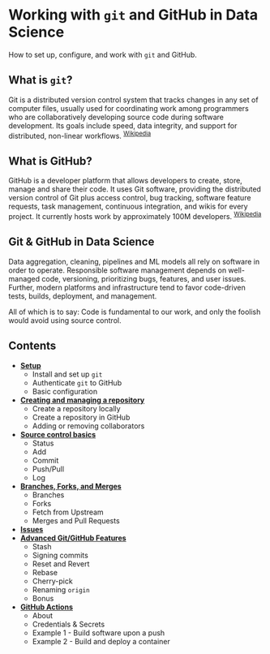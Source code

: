 # Working with `git` and GitHub in Data Science

How to set up, configure, and work with `git` and GitHub.

## What is `git`?

Git is a distributed version control system that tracks changes in any set of computer files, usually used for coordinating work among programmers who are collaboratively developing source code during software development. Its goals include speed, data integrity, and support for distributed, non-linear workflows. <sup>[Wikipedia](https://en.wikipedia.org/wiki/Git)</sup>

## What is GitHub?

GitHub is a developer platform that allows developers to create, store, manage and share their code. It uses Git software, providing the distributed version control of Git plus access control, bug tracking, software feature requests, task management, continuous integration, and wikis for every project. It currently hosts work by approximately 100M developers. <sup>[Wikipedia](https://en.wikipedia.org/wiki/GitHub)</sup>

## Git & GitHub in Data Science

Data aggregation, cleaning, pipelines and ML models all rely on software in order to operate. Responsible software management depends on well-managed code, versioning, prioritizing bugs, features, and user issues. Further, modern platforms and infrastructure tend to favor code-driven tests, builds, deployment, and management.

All of which is to say: Code is fundamental to our work, and only the foolish would avoid using source control.

## Contents

- [**Setup**](00-setup.md)
  - Install and set up `git`
  - Authenticate `git` to GitHub
  - Basic configuration
- [**Creating and managing a repository**](01-creating-repositories.md)
  - Create a repository locally
  - Create a repository in GitHub
  - Adding or removing collaborators
- [**Source control basics**](02-git-basics.md)
  - Status
  - Add
  - Commit
  - Push/Pull
  - Log
- [**Branches, Forks, and Merges**](03-forks-branches.md)
  - Branches
  - Forks
  - Fetch from Upstream
  - Merges and Pull Requests
- [**Issues**](04-github-issues.md)
- [**Advanced Git/GitHub Features**](05-git-advanced.md)
  - Stash
  - Signing commits
  - Reset and Revert
  - Rebase
  - Cherry-pick
  - Renaming `origin`
  - Bonus
- [**GitHub Actions**](06-github-actions.md)
  - About
  - Credentials & Secrets
  - Example 1 - Build software upon a push
  - Example 2 - Build and deploy a container
